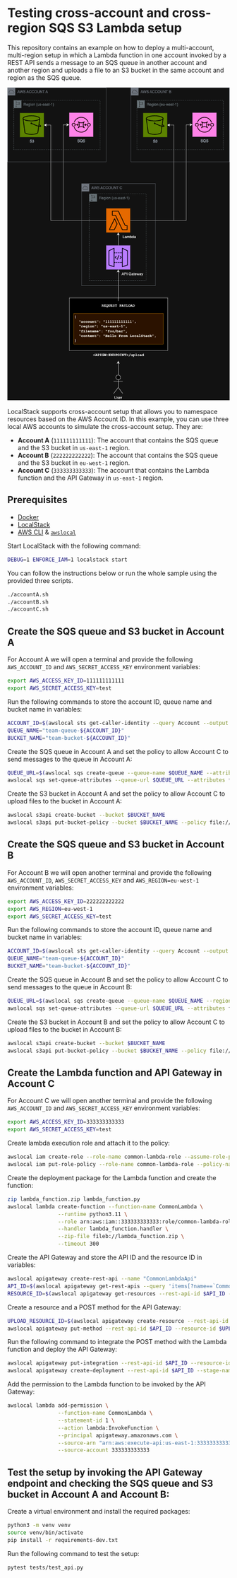 # Testing cross-account and cross-region SQS S3 Lambda setup

This repository contains an example on how to deploy a multi-account, multi-region setup in which a Lambda function in one account invoked by a REST API sends a message to an SQS queue in another account and another region and uploads a file to an S3 bucket in the same account and region as the SQS queue.

![Architecture](images/architecture.png)

LocalStack supports cross-account setup that allows you to namespace resources based on the AWS Account ID. In this example, you can use three local AWS accounts to simulate the cross-account setup. They are:

- **Account A** (`111111111111`): The account that contains the SQS queue and the S3 bucket in `us-east-1` region.
- **Account B** (`222222222222`): The account that contains the SQS queue and the S3 bucket in `eu-west-1` region.
- **Account C** (`333333333333`): The account that contains the Lambda function and the API Gateway in `us-east-1` region.

## Prerequisites

- [Docker](https://docs.docker.com/get-docker/)
- [LocalStack](https://docs.localstack.cloud/getting-started/installation/)
- [AWS CLI](https://docs.aws.amazon.com/cli/latest/userguide/cli-chap-install.html) & [`awslocal`](https://github.com/localstack/awscli-local)

Start LocalStack with the following command:

```bash
DEBUG=1 ENFORCE_IAM=1 localstack start
```

You can follow the instructions below or run the whole sample using the provided three scripts.

```bash
./accountA.sh
./accountB.sh
./accountC.sh
```

## Create the SQS queue and S3 bucket in Account A

For Account A we will open a terminal and provide the following `AWS_ACCOUNT_ID` and `AWS_SECRET_ACCESS_KEY` environment variables:

```bash
export AWS_ACCESS_KEY_ID=111111111111
export AWS_SECRET_ACCESS_KEY=test
```

Run the following commands to store the account ID, queue name and bucket name in variables:

```bash
ACCOUNT_ID=$(awslocal sts get-caller-identity --query Account --output text)
QUEUE_NAME="team-queue-${ACCOUNT_ID}"
BUCKET_NAME="team-bucket-${ACCOUNT_ID}"
```

Create the SQS queue in Account A and set the policy to allow Account C to send messages to the queue in Account A:

```bash
QUEUE_URL=$(awslocal sqs create-queue --queue-name $QUEUE_NAME --attributes VisibilityTimeout=300 --query 'QueueUrl' --output text)
awslocal sqs set-queue-attributes --queue-url $QUEUE_URL --attributes file://policy/sqs-policy1.json
```

Create the S3 bucket in Account A and set the policy to allow Account C to upload files to the bucket in Account A:

```bash
awslocal s3api create-bucket --bucket $BUCKET_NAME
awslocal s3api put-bucket-policy --bucket $BUCKET_NAME --policy file://policy/s3-policy1.json
```

## Create the SQS queue and S3 bucket in Account B

For Account B we will open another terminal and provide the following `AWS_ACCOUNT_ID`, `AWS_SECRET_ACCESS_KEY` and `AWS_REGION=eu-west-1` environment variables:

```bash
export AWS_ACCESS_KEY_ID=222222222222
export AWS_REGION=eu-west-1
export AWS_SECRET_ACCESS_KEY=test
```

Run the following commands to store the account ID, queue name and bucket name in variables:

```bash
ACCOUNT_ID=$(awslocal sts get-caller-identity --query Account --output text)
QUEUE_NAME="team-queue-${ACCOUNT_ID}"
BUCKET_NAME="team-bucket-${ACCOUNT_ID}"
```

Create the SQS queue in Account B and set the policy to allow Account C to send messages to the queue in Account B:

```bash
QUEUE_URL=$(awslocal sqs create-queue --queue-name $QUEUE_NAME --region eu-west-1 --attributes VisibilityTimeout=300 --query 'QueueUrl' --output text)
awslocal sqs set-queue-attributes --queue-url $QUEUE_URL --attributes file://policy/sqs-policy2.json
```

Create the S3 bucket in Account B and set the policy to allow Account C to upload files to the bucket in Account B:

```bash
awslocal s3api create-bucket --bucket $BUCKET_NAME
awslocal s3api put-bucket-policy --bucket $BUCKET_NAME --policy file://policy/s3-policy2.json
```

## Create the Lambda function and API Gateway in Account C

For Account C we will open another terminal and provide the following `AWS_ACCOUNT_ID` and `AWS_SECRET_ACCESS_KEY` environment variables:

```bash
export AWS_ACCESS_KEY_ID=333333333333
export AWS_SECRET_ACCESS_KEY=test
```

Create lambda execution role and attach it to the policy:

```bash
awslocal iam create-role --role-name common-lambda-role --assume-role-policy-document file://policy/trust-policy.json
awslocal iam put-role-policy --role-name common-lambda-role --policy-name common-lambda-policy --policy-document file://policy/lambda-policy.json
```

Create the deployment package for the Lambda function and create the function:

```bash
zip lambda_function.zip lambda_function.py
awslocal lambda create-function --function-name CommonLambda \
                --runtime python3.11 \
                --role arn:aws:iam::333333333333:role/common-lambda-role \
                --handler lambda_function.handler \
                --zip-file fileb://lambda_function.zip \
                --timeout 300
```

Create the API Gateway and store the API ID and the resource ID in variables:

```bash
awslocal apigateway create-rest-api --name "CommonLambdaApi"
API_ID=$(awslocal apigateway get-rest-apis --query 'items[?name==`CommonLambdaApi`].id' --output text)
RESOURCE_ID=$(awslocal apigateway get-resources --rest-api-id $API_ID --query 'items[?path==`/`].id' --output text)
```

Create a resource and a POST method for the API Gateway:

```bash
UPLOAD_RESOURCE_ID=$(awslocal apigateway create-resource --rest-api-id $API_ID --parent-id $RESOURCE_ID --path-part upload --query 'id' --output text)
awslocal apigateway put-method --rest-api-id $API_ID --resource-id $UPLOAD_RESOURCE_ID --http-method POST --authorization-type "NONE"
```

Run the following command to integrate the POST method with the Lambda function and deploy the API Gateway:

```bash
awslocal apigateway put-integration --rest-api-id $API_ID --resource-id $UPLOAD_RESOURCE_ID --http-method POST --type AWS_PROXY --integration-http-method POST --uri arn:aws:apigateway:us-east-1:lambda:path/2015-03-31/functions/arn:aws:lambda:us-east-1:333333333333:function:CommonLambda/invocations
awslocal apigateway create-deployment --rest-api-id $API_ID --stage-name prod
```

Add the permission to the Lambda function to be invoked by the API Gateway:

```bash
awslocal lambda add-permission \
                --function-name CommonLambda \
                --statement-id 1 \
                --action lambda:InvokeFunction \
                --principal apigateway.amazonaws.com \
                --source-arn "arn:aws:execute-api:us-east-1:333333333333:$API_ID/*/*/*" \
                --source-account 333333333333
```

## Test the setup by invoking the API Gateway endpoint and checking the SQS queue and S3 bucket in Account A and Account B:

Create a virtual environment and install the required packages:

```bash
python3 -m venv venv
source venv/bin/activate
pip install -r requirements-dev.txt
```

Run the following command to test the setup:

```bash
pytest tests/test_api.py
```

